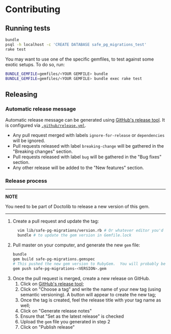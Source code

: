 # Contributing

## Running tests

```bash
bundle
psql -h localhost -c 'CREATE DATABASE safe_pg_migrations_test'
rake test
```

You may want to use one of the specific gemfiles, to test against some exotic setups. To do so, run: 

```bash
BUNDLE_GEMFILE=gemfiles/<YOUR GEMFILE> bundle
BUNDLE_GEMFILE=gemfiles/<YOUR GEMFILE> bundle exec rake test
```

## Releasing

### Automatic release message

Automatic release message can be generated using [GitHub's release tool](https://github.com/doctolib/safe-pg-migrations/releases/new).
It is configured via [`.github/release.yml`](.github/release.yml).

* Any pull request merged with labels `ignore-for-release` or `dependencies` will be ignored.
* Pull requests released with label `breaking-change` will be gathered in the "Breaking changes" section.
* Pull requests released with label `bug` will be gathered in the "Bug fixes" section.
* Any other release will be added to the "New features" section.

### Release process

--- 
**NOTE**

You need to be part of Doctolib to release a new version of this gem.

---

1. Create a pull request and update the tag:
    ```bash
      vim lib/safe-pg-migrations/version.rb # Or whatever editor you'd like
      bundle # to update the gem version in Gemfile.lock
    ```
2. Pull master on your computer, and generate the new `gem` file:
    ```bash
    bundle
    gem build safe-pg-migrations.gemspec
    # This pushed the new gem version to RubyGem.  You will probably be asked your TOTP code at this step
    gem push safe-pg-migrations-<VERSION>.gem
    ```
3. Once the pull request is merged, create a new release on GitHub.
    1. Click on [GitHub's release tool](https://github.com/doctolib/safe-pg-migrations/releases/new);
    2. Click on "Choose a tag" and write the name of your new tag (using semantic versioning). A button will appear to create the new tag;
    3. Once the tag is created, feel the release title with your tag name as well;
    4. Click on "Generate release notes"
    5. Ensure that "Set as the latest release" is checked
    6. Upload the `gem` file you generated in step 2
    7. Click on "Publish release"
